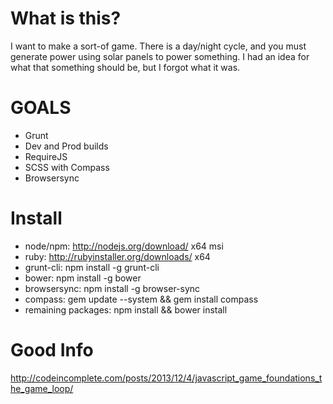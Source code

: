 # What is this?
I want to make a sort-of game. There is a day/night cycle, and you must generate power using solar panels to power something.
I had an idea for what that something should be, but I forgot what it was.

# GOALS

+ Grunt
+ Dev and Prod builds
+ RequireJS
+ SCSS with Compass
+ Browsersync

# Install

+ node/npm:             http://nodejs.org/download/ x64 msi
+ ruby:                 http://rubyinstaller.org/downloads/ x64
+ grunt-cli:            npm install -g grunt-cli
+ bower:                npm install -g bower
+ browsersync:          npm install -g browser-sync
+ compass:              gem update --system && gem install compass
+ remaining packages:   npm install && bower install

# Good Info
http://codeincomplete.com/posts/2013/12/4/javascript_game_foundations_the_game_loop/